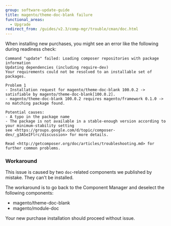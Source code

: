 ```yaml
---
group: software-update-guide
title: magento/theme-doc-blank failure
functional_areas:
  - Upgrade
redirect_from: /guides/v2.3/comp-mgr/trouble/cman/doc.html
---
```


When installing new purchases, you might see an error like the following during readiness check:

```
Command "update" failed: Loading composer repositories with package information
Updating dependencies (including require-dev)
Your requirements could not be resolved to an installable set of packages.

Problem 1
- Installation request for magento/theme-doc-blank 100.0.2 -> satisfiable by magento/theme-doc-blank[100.0.2].
- magento/theme-doc-blank 100.0.2 requires magento/framework 0.1.0 -> no matching package found.

Potential causes:
- A typo in the package name
- The package is not available in a stable-enough version according to your minimum-stability setting
see <https://groups.google.com/d/topic/composer-dev/_g3ASeIFlrc/discussion> for more details.

Read <http://getcomposer.org/doc/articles/troubleshooting.md> for further common problems.
```

### Workaround

This issue is caused by two `doc`-related components we published by mistake. They can't be installed. 

The workaround is to go back to the Component Manager and deselect the following components:

* magento/theme-doc-blank
* magento/module-doc

Your new purchase installation should proceed without issue.

